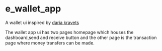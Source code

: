 # e_wallet_app

A wallet ui inspired by [daria kravets](https://dribbble.com/shots/19727846-Money-Transfer-App)

The wallet app ui has two pages homepage which houses the dashboard,send and receive button and the other page is the transaction page where money transfers can be made.
